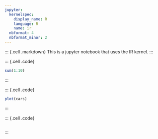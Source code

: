 ```yaml
---
jupyter:
  kernelspec:
    display_name: R
    language: R
    name: ir
  nbformat: 4
  nbformat_minor: 2
---
```


::: {.cell .markdown}
This is a jupyter notebook that uses the IR kernel.
:::

::: {.cell .code}
``` R
sum(1:10)
```
:::

::: {.cell .code}
``` R
plot(cars)
```
:::

::: {.cell .code}
``` R
```
:::
